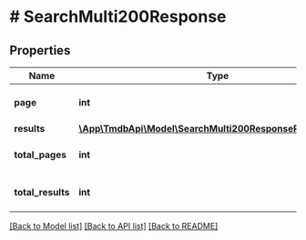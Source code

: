 # # SearchMulti200Response

## Properties

Name | Type | Description | Notes
------------ | ------------- | ------------- | -------------
**page** | **int** |  | [optional] [default to 0]
**results** | [**\App\TmdbApi\Model\SearchMulti200ResponseResultsInner[]**](SearchMulti200ResponseResultsInner.md) |  | [optional]
**total_pages** | **int** |  | [optional] [default to 0]
**total_results** | **int** |  | [optional] [default to 0]

[[Back to Model list]](../../README.md#models) [[Back to API list]](../../README.md#endpoints) [[Back to README]](../../README.md)

